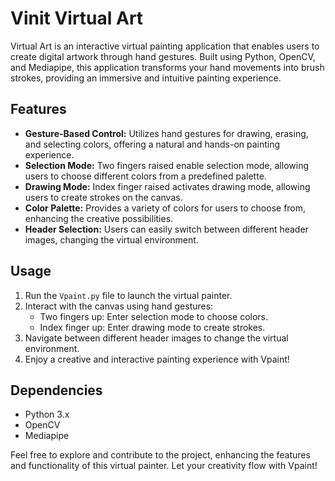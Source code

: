 # Vinit Virtual Art

Virtual Art is an interactive virtual painting application that enables users to create digital artwork through hand gestures. Built using Python, OpenCV, and Mediapipe, this application transforms your hand movements into brush strokes, providing an immersive and intuitive painting experience.

## Features
- **Gesture-Based Control:** Utilizes hand gestures for drawing, erasing, and selecting colors, offering a natural and hands-on painting experience.
- **Selection Mode:** Two fingers raised enable selection mode, allowing users to choose different colors from a predefined palette.
- **Drawing Mode:** Index finger raised activates drawing mode, allowing users to create strokes on the canvas.
- **Color Palette:** Provides a variety of colors for users to choose from, enhancing the creative possibilities.
- **Header Selection:** Users can easily switch between different header images, changing the virtual environment.

## Usage
1. Run the `Vpaint.py` file to launch the virtual painter.
2. Interact with the canvas using hand gestures:
   - Two fingers up: Enter selection mode to choose colors.
   - Index finger up: Enter drawing mode to create strokes.
3. Navigate between different header images to change the virtual environment.
4. Enjoy a creative and interactive painting experience with Vpaint!

## Dependencies
- Python 3.x
- OpenCV
- Mediapipe

Feel free to explore and contribute to the project, enhancing the features and functionality of this virtual painter. Let your creativity flow with Vpaint!
